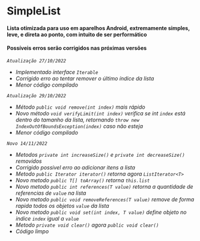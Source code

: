 # SimpleList<T>
#### Lista otimizada para uso em aparelhos Android, extremamente simples, leve, e direta ao ponto, com intuito de ser performático

#### Possíveis erros serão corrigidos nas próximas versões

*`Atualização 27/10/2022`*

- *Implementado interface `Iterable`*
- *Corrigido erro ao tentar remover o último índice da lista*
- *Menor código compilado*
  
*`Atualização 29/10/2022`*

- *Método `public void remove(int index)` mais rápido*
- *Novo método `void verifyLimit(int index)` verifica se int `index` está dentro do tamanho da lista, retornando `throw new IndexOutOfBoundsException(index)` caso não esteja*
- *Menor código compilado*

*`Novo 14/11/2022`*

- *Metodos `private int increaseSize()` e `private int decreaseSize()` removidos*
- *Corrigido possivel erro ao adicionar itens a lista*
- *Metodo `public Iterator iterator()` retorna agora `ListIterator<T>`*
- *Novo metodo `public T[] toArray()` retorna `this.list`*
- *Novo metodo `public int references(T value)` retorna a quantidade de referencias de `value` na lista*
- *Novo metodo `public void removeReferences(T value)` remove de forma rapida todos os objetos `value` da lista*
- *Novo metodo `public void set(int index, T value)` define objeto no indice `index` igual a `value`*
- *Metodo `private void clear()` agora `public void clear()`*
- *Código limpo*